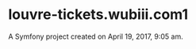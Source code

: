 louvre-tickets.wubiii.com1
==========================

A Symfony project created on April 19, 2017, 9:05 am.
